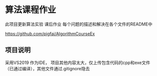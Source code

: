 # 算法课程作业

此项目更新算法实验 课后作业 每个问题的描述和解决在各个文件的README中

https://github.com/pigfai/AlgorithmCourseEx

## 项目说明

采用VS2019 作为IDE， 项目其他内容太大，仅上传包含代码的cpp和exe文件（已通过编译），其他文件通过.gitignore隐去
